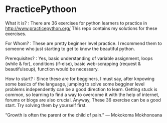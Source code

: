 # PracticePythoon

What it is? :
There are 36 exercises for python learners to practice in http://www.practicepython.org/
This repo contains my solutions for these exercises. 
              
For Whom? : 
These are pretty beginner level practice. 
I recommend them to someone who just starting to get to know the beautiful python.

Prerequisites? :
Yes, basic understanding of variable assignment, loops (while & for), conditions (if-else), basic web-scrapping (request                  & beautifulsoup), function would be necessary. 

How to start? : 
Since these are for begginers, I must say, after knpowing some basics of the language, jumping to solve some begginer                     level problems independently can be a good direction to learn. Getting stuck is common, so learning to find a way to                       overcome it with the help of internet, forums or blogs are also crucial. Anyway, These 36 exercise can be a good start.                   Try solving them by yourself first. 




“Growth is often the parent or the child of pain.”
― Mokokoma Mokhonoana
     
